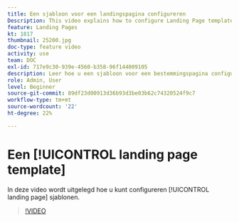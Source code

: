 ```yaml
---
title: Een sjabloon voor een landingspagina configureren
Description: This video explains how to configure Landing Page templates in Adobe Campaign Standard.
feature: Landing Pages
kt: 1817
thumbnail: 25200.jpg
doc-type: feature video
activity: use
team: DOC
exl-id: 717e9c30-939e-4560-b358-96f144009105
description: Leer hoe u een sjabloon voor een bestemmingspagina configureert
role: Admin, User
level: Beginner
source-git-commit: 89df23d00913d36b93d3be03b62c74320524f9c7
workflow-type: tm+mt
source-wordcount: '22'
ht-degree: 22%

---
```


# Een [!UICONTROL landing page template]

In deze video wordt uitgelegd hoe u kunt configureren [!UICONTROL landing page] sjablonen.

>[!VIDEO](https://video.tv.adobe.com/v/25200/?quality=12&learn=on)

